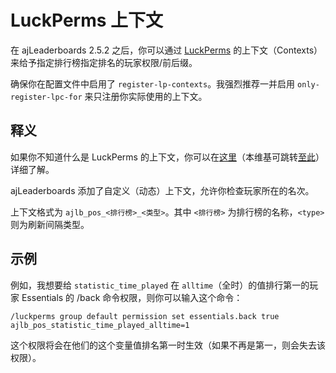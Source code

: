 # LuckPerms 上下文

在 ajLeaderboards 2.5.2 之后，你可以通过 [LuckPerms](https://luckperms.net/) 的上下文（Contexts）来给予指定排行榜指定排名的玩家权限/前后缀。

确保你在配置文件中启用了 `register-lp-contexts`。我强烈推荐一并启用 `only-register-lpc-for` 来只注册你实际使用的上下文。

## 释义

如果你不知道什么是 LuckPerms 的上下文，你可以在[这里](https://luckperms.net/wiki/Context)（本维基可跳转[至此](https://snowcutieowo.github.io/LuckPerms/#/features.context)）详细了解。

ajLeaderboards 添加了自定义（动态）上下文，允许你检查玩家所在的名次。

上下文格式为 `ajlb_pos_<排行榜>_<类型>`。其中 `<排行榜>` 为排行榜的名称，`<type>` 则为刷新间隔类型。

## 示例

例如，我想要给 `statistic_time_played` 在 `alltime`（全时）的值排行第一的玩家 Essentials 的 /back 命令权限，则你可以输入这个命令：

```
/luckperms group default permission set essentials.back true ajlb_pos_statistic_time_played_alltime=1
```

这个权限将会在他们的这个变量值排名第一时生效（如果不再是第一，则会失去该权限）。